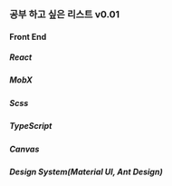 ### 공부 하고 싶은 리스트 v0.01
#### Front End
##### React
##### MobX
##### Scss
##### TypeScript
##### Canvas
##### Design System(Material UI, Ant Design)
   
